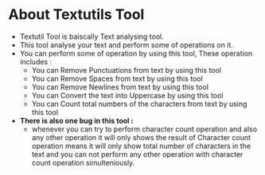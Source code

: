 <div class="container mt-5">
<h1>About Textutils Tool</h1>
<ul class="mt-3">
<li>Textutil Tool is baiscally Text analysing tool.</li>
    <li>This tool analyse your text and perform some of operations on it.</li>
    <li>You can perform some of operation by using this tool, These operation includes :
        <ul class="mt-2">
    <li>You can Remove Punctuations from text by using this tool</li>
    <li>You can Remove Spaces from text by using this tool</li>
    <li>You can Remove Newlines from text by using this tool</li>
    <li>You can Convert the text into Uppercase by using this tool</li>
    <li>You can Count total numbers of the characters from text by using this tool</li>
        </li>
    </ul>
    <li class="mt-2"><b>There is also one bug in this tool : </b>
    <ul>
        <li class="mt-2">whenever you can try to perform character count operation and also any other operation it will only shows the result of Character count operation
     means it will only show total number of characters in the text and you can not perform any other operation with character count operation simulteniously.
        </li>
    </ul>
  </li>
    </ul>
</div>
